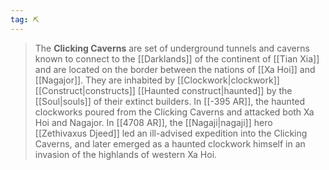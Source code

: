```yaml
---
tag: ⛏️
---
```

> The **Clicking Caverns** are set of underground tunnels and caverns known to connect to the [[Darklands]] of the continent of [[Tian Xia]] and are located on the border between the nations of [[Xa Hoi]] and [[Nagajor]]. They are inhabited by [[Clockwork|clockwork]] [[Construct|constructs]] [[Haunted construct|haunted]] by the [[Soul|souls]] of their extinct builders.
> In [[-395 AR]], the haunted clockworks poured from the Clicking Caverns and attacked both Xa Hoi and Nagajor. In [[4708 AR]], the [[Nagaji|nagaji]] hero [[Zethivaxus Djeed]] led an ill-advised expedition into the Clicking Caverns, and later emerged as a haunted clockwork himself in an invasion of the highlands of western Xa Hoi.








